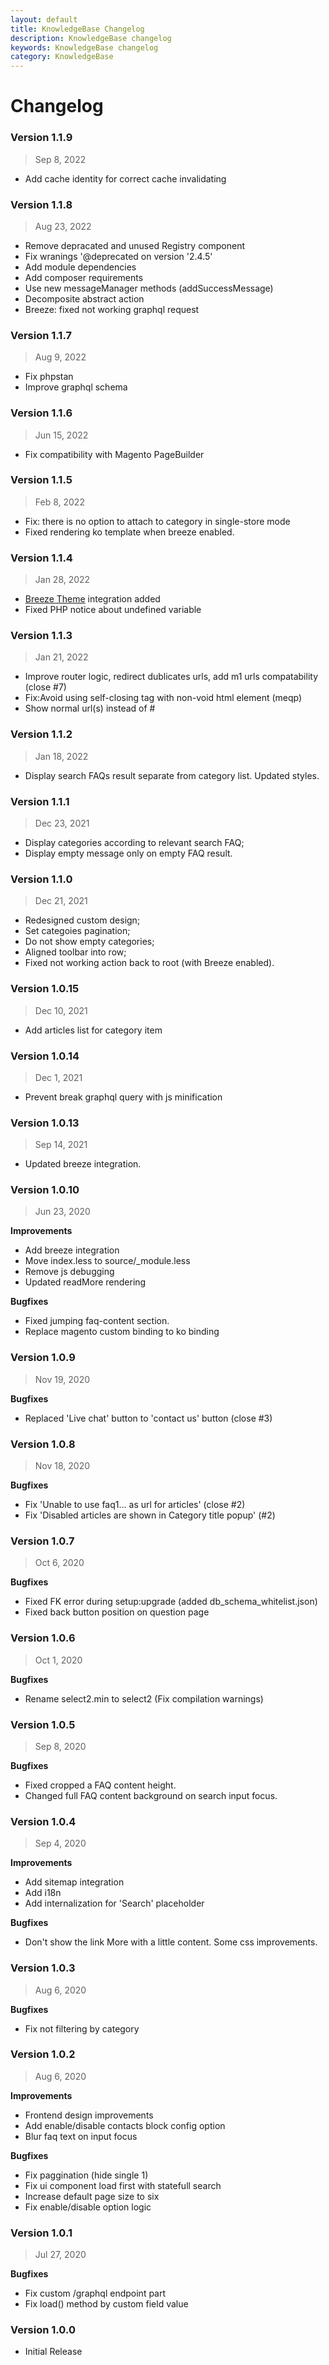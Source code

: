 ```yaml
---
layout: default
title: KnowledgeBase Changelog
description: KnowledgeBase changelog
keywords: KnowledgeBase changelog
category: KnowledgeBase
---
```


# Changelog

### Version 1.1.9

> Sep 8, 2022

 - Add cache identity for correct cache invalidating

### Version 1.1.8

> Aug 23, 2022

 - Remove depracated and unused Registry component
 - Fix wranings '@deprecated on version '2.4.5'
 - Add module dependencies
 - Add composer requirements
 - Use new messageManager methods (addSuccessMessage)
 - Decomposite abstract action
 - Breeze: fixed not working graphql request

### Version 1.1.7

> Aug 9, 2022

 - Fix phpstan
 - Improve graphql schema

### Version 1.1.6

> Jun 15, 2022

 -  Fix compatibility with Magento PageBuilder

### Version 1.1.5

> Feb 8, 2022

 -  Fix: there is no option to attach to category in single-store mode
 -  Fixed rendering ko template when breeze enabled.

### Version 1.1.4

> Jan 28, 2022

 -  [Breeze Theme](https://breezefront.com) integration added
 -  Fixed PHP notice about undefined variable

### Version 1.1.3

> Jan 21, 2022

 - Improve router logic, redirect dublicates urls, add m1 urls compatability (close #7)
 - Fix:Avoid using self-closing tag with non-void html element (meqp)
 - Show normal url(s) instead of #


### Version 1.1.2

> Jan 18, 2022

 - Display search FAQs result separate from category list. Updated styles.


### Version 1.1.1

> Dec 23, 2021

 - Display categories according to relevant search FAQ;
 - Display empty message only on empty FAQ result.

### Version 1.1.0

> Dec 21, 2021

 - Redesigned custom design;
 - Set categoies pagination;
 - Do not show empty categories;
 - Aligned toolbar into row;
 - Fixed not working action back to root (with Breeze enabled).

### Version 1.0.15

> Dec 10, 2021

 - Add articles list for category item

### Version 1.0.14

> Dec 1, 2021

 - Prevent break graphql query with js minification

### Version 1.0.13

> Sep 14, 2021

 - Updated breeze integration.

### Version 1.0.10

> Jun 23, 2020

**Improvements**
 - Add breeze integration
 - Move index.less to source/_module.less
 - Remove js debugging
 - Updated readMore rendering

**Bugfixes**
 - Fixed jumping faq-content section.
 - Replace magento custom binding to ko binding

### Version 1.0.9

> Nov 19, 2020

**Bugfixes**
 - Replaced 'Live chat' button to 'contact us' button (close #3)

### Version 1.0.8

> Nov 18, 2020

**Bugfixes**
 - Fix 'Unable to use faq1... as url for articles' (close #2)
 - Fix 'Disabled articles are shown in Category title popup' (#2)

### Version 1.0.7

> Oct 6, 2020

**Bugfixes**
 - Fixed FK error during setup:upgrade (added db_schema_whitelist.json)
 - Fixed back button position on question page

### Version 1.0.6

> Oct 1, 2020

**Bugfixes**
 - Rename select2.min to select2 (Fix compilation warnings)

### Version 1.0.5

> Sep 8, 2020

**Bugfixes**
 - Fixed cropped a FAQ content height.
 - Changed full FAQ content background on search input focus.

### Version 1.0.4

> Sep 4, 2020

**Improvements**
 - Add sitemap integration
 - Add i18n
 - Add internalization for 'Search' placeholder

**Bugfixes**
 - Don't show the link More with a little content. Some css improvements.

### Version 1.0.3

> Aug 6, 2020

**Bugfixes**
 - Fix not filtering by category


### Version 1.0.2

> Aug 6, 2020

**Improvements**
 - Frontend design improvements
 - Add enable/disable contacts block config option
 - Blur faq text on input focus

**Bugfixes**
 - Fix paggination (hide single 1)
 - Fix ui component load first with statefull search
 - Increase default page size to six
 - Fix enable/disable option logic

### Version 1.0.1

> Jul 27, 2020

**Bugfixes**
 - Fix custom /graphql endpoint part
 - Fix load() method by custom field value

### Version 1.0.0

 -  Initial Release
